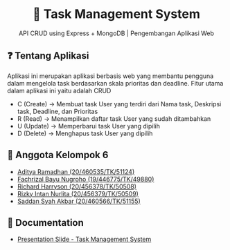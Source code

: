 <h1 align="center">
  📝 Task Management System
</h1>
<p align="center">API CRUD using Express + MongoDB | Pengembangan Aplikasi Web</p>

## ❓ Tentang Aplikasi
Aplikasi ini merupakan aplikasi berbasis web yang membantu pengguna dalam mengelola task berdasarkan skala prioritas dan deadline. Fitur utama dalam aplikasi ini yaitu adalah CRUD
- C (Create) -> Membuat task User yang terdiri dari Nama task, Deskripsi task, Deadline, dan Prioritas
- R (Read)   -> Menampilkan daftar task User yang sudah ditambahkan
- U (Update) -> Memperbarui task User yang dipilih
- D (Delete) -> Menghapus task User yang dipilih

## 👥 Anggota Kelompok 6 
- [Aditya Ramadhan (20/460535/TK/51124)](https://www.github.com/adityar22)
- [Fachrizal Bayu Nugroho (19/446775/TK/49880)](https://github.com/fachrizalbayunugroho)
- [Richard Harryson (20/456378/TK/50508)](https://www.github.com/RichardC0de)
- [Rizky Intan Nurlita (20/456379/TK/50509)](https://www.github.com/rizkyintan)
- [Saddan Syah Akbar (20/460566/TK/51155)](https://www.github.com/saddansyah)

## 💾 Documentation
- [Presentation Slide - Task Management System](https://www.canva.com/design/DAFNU1TPF34/-PU_xSTMN6UTTSGXzLkU5w/view?utm_content=DAFNU1TPF34&utm_campaign=designshare&utm_medium=link&utm_source=publishpresent)
